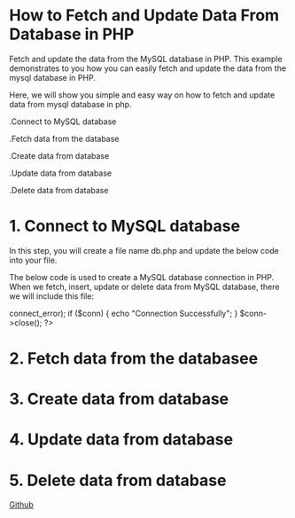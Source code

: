 # How to Fetch and Update Data From Database in PHP

Fetch and update the data from the MySQL database in PHP. This example demonstrates to you how you can easily fetch and update the data from the mysql database in PHP.

Here, we will show you simple and easy way on how to fetch and update data from mysql database in php.

.Connect to MySQL database

.Fetch data from the database

.Create data from database

.Update data from database

.Delete data from database

# 1. Connect to MySQL database

In this step, you will create a file name db.php and update the below code into your file.

The below code is used to create a MySQL database connection in PHP. When we fetch, insert, update or delete data from MySQL database, there we will include this file:

<?php

$conn = mysqli_connect("127.0.0.1", "root", "", "db_connect") or die ("Connection Failed" . $conn->connect_error);

if ($conn) {

     echo "Connection Successfully";

}

 $conn->close();

?>
# 2. Fetch data from the databasee

# 3. Create data from database

# 4. Update data from database

# 5. Delete data from database

[Github](https://www.github.com/tecsantoshkumar "Github Tec Santosh Kumar")
